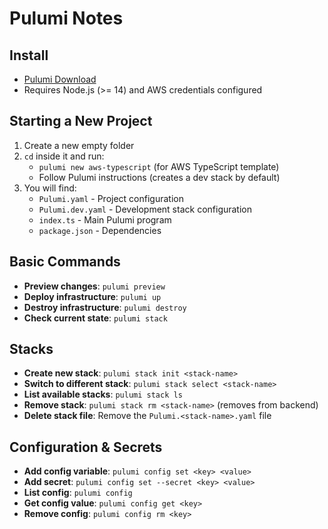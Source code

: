 # Pulumi Notes

## Install

- [Pulumi Download](https://www.pulumi.com/docs/iac/download-install/)
- Requires Node.js (>= 14) and AWS credentials configured

## Starting a New Project

1. Create a new empty folder
2. `cd` inside it and run:
   - `pulumi new aws-typescript` (for AWS TypeScript template)
   - Follow Pulumi instructions (creates a dev stack by default)
3. You will find:
   - `Pulumi.yaml` - Project configuration
   - `Pulumi.dev.yaml` - Development stack configuration
   - `index.ts` - Main Pulumi program
   - `package.json` - Dependencies

## Basic Commands

- **Preview changes**: `pulumi preview`
- **Deploy infrastructure**: `pulumi up`
- **Destroy infrastructure**: `pulumi destroy`
- **Check current state**: `pulumi stack`

## Stacks

- **Create new stack**: `pulumi stack init <stack-name>`
- **Switch to different stack**: `pulumi stack select <stack-name>`
- **List available stacks**: `pulumi stack ls`
- **Remove stack**: `pulumi stack rm <stack-name>` (removes from backend)
- **Delete stack file**: Remove the `Pulumi.<stack-name>.yaml` file

## Configuration & Secrets

- **Add config variable**: `pulumi config set <key> <value>`
- **Add secret**: `pulumi config set --secret <key> <value>`
- **List config**: `pulumi config`
- **Get config value**: `pulumi config get <key>`
- **Remove config**: `pulumi config rm <key>`

